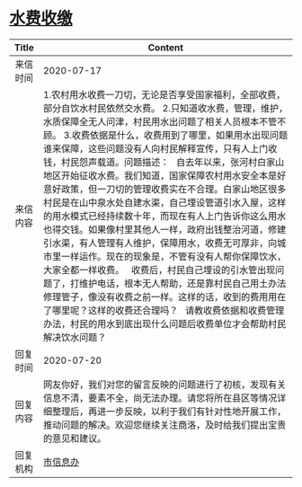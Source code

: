 # <a href="http://www.shangluo.gov.cn/zmhd/ldxxxx.jsp?urltype=leadermail.LeaderMailContentUrl&wbtreeid=1112&leadermailid=6200">水费收缴</a>
| Title |                                                                                                                                                                                                                                                         Content                                                                                                                                                                                                                                                         |
|:-----:|-------------------------------------------------------------------------------------------------------------------------------------------------------------------------------------------------------------------------------------------------------------------------------------------------------------------------------------------------------------------------------------------------------------------------------------------------------------------------------------------------------------------------|
| 来信时间  | 2020-07-17                                                                                                                                                                                                                                                                                                                                                                                                                                                                                                              |
| 来信内容  | 1.农村用水收费一刀切，无论是否享受国家福利，全部收费，部分自饮水村民依然交水费。 2.只知道收水费，管理，维护，水质保障全无人问津，村民用水出问题了相关人员根本不管不顾。 3.收费依据是什么，收费用到了哪里，如果用水出现问题谁来保障，这些问题没有人向村民解释宣传，只有人上门收钱，村民怨声载道。问题描述：   自去年以来，张河村白家山地区开始征收水费。我们知道，国家保障农村用水安全本是好意好政策，但一刀切的管理收费实在不合理。白家山地区很多村民是在山中泉水处自建水渠，自己埋设管道引水入屋，这样的用水模式已经持续数十年，而现在有人上门告诉你这么用水也得交钱。如果像村里其他人一样，政府出钱整治河道，修建引水渠，有人管理有人维护，保障用水，收费无可厚非，向城市里一样运作。现在的现象是，不管有没有人帮你保障饮水，大家全都一样收费。   收费后，村民自己埋设的引水管出现问题了，打维护电话，根本无人帮助，还是靠村民自己用土办法修理管子，像没有收费之前一样。这样的话，收到的费用用在了哪里呢？这样的收费还合理吗？   请教收费依据和收费管理办法，村民的用水到底出现什么问题后收费单位才会帮助村民解决饮水问题？ |
| 回复时间  | 2020-07-20                                                                                                                                                                                                                                                                                                                                                                                                                                                                                                              |
| 回复内容  | 网友你好，我们对您的留言反映的问题进行了初核，发现有关信息不清，要素不全，尚无法办理。请您将所在县区等情况详细整理后，再进一步反映，以利于我们有针对性地开展工作，推动问题的解决。欢迎您继续关注商洛，及时给我们提出宝贵的意见和建议。                                                                                                                                                                                                                                                                                                                                                                                                     |
| 回复机构  | <a href="../../category/agencies/市信息办.md">市信息办</a>                                                                                                                                                                                                                                                                                                                                                                                                                                                                      |